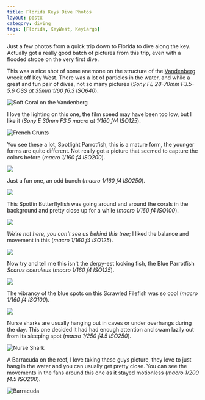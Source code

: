 ```yaml
---
title: Florida Keys Dive Photos
layout: postx
category: diving
tags: [Florida, KeyWest, KeyLargo]
---
```


Just a few photos from a quick trip down to Florida to dive along the key. Actually got a really good batch of pictures
from this trip, even with a flooded strobe on the very first dive. 

This was a nice shot of some anemone on the structure of the 
[Vandenberg](https://en.wikipedia.org/wiki/USNS_General_Hoyt_S._Vandenberg_(T-AGM-10)) wreck off Key West. There
was a lot of particles in the water, and while a great and fun pair of dives, not so many pictures (_Sony FE 28-70mm F3.5-5.6 OSS at 35mm 1/60 f6.3 ISO640_).

![Soft Coral on the Vandenberg](/assets/img/diving/florida-dive-07358.jpg)

I love the lighting on this one, the film speed may have been too low, but I like it (_Sony E 30mm F3.5 macro at 1/160 f/4 ISO125_).

![French Grunts](/assets/img/diving/florida-dive-07509.jpg)

You see these a lot, Spotlight Parrotfish, this is a mature form, the younger forms are quite different. Not really got a picture that seemed to capture the colors before (_macro 1/160 f4 ISO200_).

![](/assets/img/diving/florida-dive-07595.jpg)

Just a fun one, an odd bunch (_macro 1/160 f4 ISO250_).

![](/assets/img/diving/florida-dive-07609.jpg)

This Spotfin Butterflyfish was going around and around the corals in the background and pretty close up for a while (_macro 1/160 f4 ISO100_).

![](/assets/img/diving/florida-dive-07616.jpg)

_We're not here, you can't see us behind this tree_; I liked the balance and movement in this (_macro 1/160 f4 ISO125_).

![](/assets/img/diving/florida-dive-07656.jpg)

Now try and tell me this isn't the derpy-est looking fish, the Blue Parrotfish _Scarus coeruleus_ (_macro 1/160 f4 ISO125_).

![](/assets/img/diving/florida-dive-07729.jpg)

The vibrancy of the blue spots on this Scrawled Filefish was so cool (_macro 1/160 f4 ISO100_).

![](/assets/img/diving/florida-dive-07814.jpg)

Nurse sharks are usually hanging out in caves or under overhangs during the day. This one decided it had had enough 
attention and swam lazily out from its sleeping spot (_macro 1/250 f4.5 ISO250_).

![Nurse Shark](/assets/img/diving/florida-dive-07867.jpg)

A Barracuda on the reef, I love taking these guys picture, they love to just hang in the water and you can usually
get pretty close. You can see the movements in the fans around this one as it stayed motionless (_macro 1/200 f4.5 ISO200_).

![Barracuda](/assets/img/diving/florida-dive-07902.jpg)
